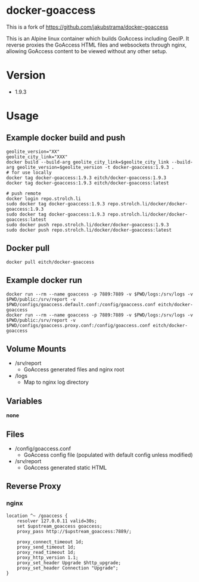 # docker-goaccess

This is a fork of https://github.com/jakubstrama/docker-goaccess

This is an Alpine linux container which builds GoAccess including GeoIP. It reverse proxies the GoAccess HTML files and websockets through nginx, allowing GoAccess content to be viewed without any other setup.

# Version

- 1.9.3

# Usage

## Example docker build and push

```
geolite_version="XX"
geolite_city_link="XXX"
docker build --build-arg geolite_city_link=$geolite_city_link --build-arg geolite_version=$geolite_version -t docker-goaccess:1.9.3 .
# for use locally
docker tag docker-goaccess:1.9.3 eitch/docker-goaccess:1.9.3
docker tag docker-goaccess:1.9.3 eitch/docker-goaccess:latest

# push remote
docker login repo.strolch.li
sudo docker tag docker-goaccess:1.9.3 repo.strolch.li/docker/docker-goaccess:1.9.3
sudo docker tag docker-goaccess:1.9.3 repo.strolch.li/docker/docker-goaccess:latest
sudo docker push repo.strolch.li/docker/docker-goaccess:1.9.3
sudo docker push repo.strolch.li/docker/docker-goaccess:latest
```

## Docker pull

```
docker pull eitch/docker-goaccess
```

## Example docker run

```
docker run --rm --name goaccess -p 7889:7889 -v $PWD/logs:/srv/logs -v $PWD/public:/srv/report -v $PWD/configs/goaccess.default.conf:/config/goaccess.conf eitch/docker-goaccess
docker run --rm --name goaccess -p 7889:7889 -v $PWD/logs:/srv/logs -v $PWD/public:/srv/report -v $PWD/configs/goaccess.proxy.conf:/config/goaccess.conf eitch/docker-goaccess
```

## Volume Mounts

- /srv/report
  - GoAccess generated files and nginx root
- /logs
  - Map to nginx log directory

## Variables
**none**

## Files

- /config/goaccess.conf
  - GoAccess config file (populated with default config unless modified)
- /srv/report
  - GoAccess generated static HTML

## Reverse Proxy

### nginx

```
location ^~ /goaccess {
    resolver 127.0.0.11 valid=30s;
    set $upstream_goaccess goaccess;
    proxy_pass http://$upstream_goaccess:7889/;

    proxy_connect_timeout 1d;
    proxy_send_timeout 1d;
    proxy_read_timeout 1d;
    proxy_http_version 1.1;
    proxy_set_header Upgrade $http_upgrade;
    proxy_set_header Connection "Upgrade";
}
```
